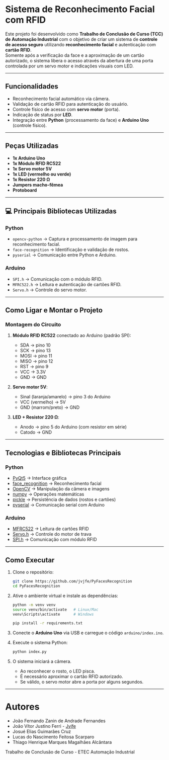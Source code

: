 # Sistema de Reconhecimento Facial com RFID

Este projeto foi desenvolvido como **Trabalho de Conclusão de Curso (TCC) de Automação Industrial** com o objetivo de criar um sistema de **controle de acesso seguro** utilizando **reconhecimento facial** e autenticação com **cartão RFID**.  
Somente após a verificação da face e a aproximação de um cartão autorizado, o sistema libera o acesso através da abertura de uma porta controlada por um servo motor e indicações visuais com LED.

---

## Funcionalidades
- Reconhecimento facial automático via câmera.
- Validação de cartão RFID para autenticação do usuário.
- Controle físico de acesso com **servo motor** (porta).
- Indicação de status por **LED**.
- Integração entre **Python** (processamento da face) e **Arduino Uno** (controle físico).

---

## Peças Utilizadas
- **1x Arduino Uno**
- **1x Módulo RFID RC522**
- **1x Servo motor 5V**
- **1x LED (vermelho ou verde)**
- **1x Resistor 220 Ω**
- **Jumpers macho-fêmea**
- **Protoboard**

---

## 💻 Principais Bibliotecas Utilizadas

### Python
- `opencv-python` → Captura e processamento de imagem para reconhecimento facial.  
- `face-recognition` → Identificação e validação de rostos.  
- `pyserial` → Comunicação entre Python e Arduino.

### Arduino
- `SPI.h` → Comunicação com o módulo RFID.  
- `MFRC522.h` → Leitura e autenticação de cartões RFID.  
- `Servo.h` → Controle do servo motor.

---

## Como Ligar e Montar o Projeto

### Montagem do Circuito
1. **Módulo RFID RC522** conectado ao Arduino (padrão SPI):  
   - SDA → pino 10  
   - SCK → pino 13  
   - MOSI → pino 11  
   - MISO → pino 12  
   - RST → pino 9  
   - VCC → 3.3V  
   - GND → GND  

2. **Servo motor 5V**:  
   - Sinal (laranja/amarelo) → pino 3 do Arduino  
   - VCC (vermelho) → 5V  
   - GND (marrom/preto) → GND  

3. **LED + Resistor 220 Ω**:  
   - Anodo → pino 5 do Arduino (com resistor em série)  
   - Catodo → GND  

---
## Tecnologias e Bibliotecas Principais

### Python
- [PyQt5](https://pypi.org/project/PyQt5/) → Interface gráfica  
- [face_recognition](https://github.com/ageitgey/face_recognition) → Reconhecimento facial  
- [OpenCV](https://opencv.org/) → Manipulação da câmera e imagens  
- [numpy](https://numpy.org/) → Operações matemáticas  
- [pickle](https://docs.python.org/3/library/pickle.html) → Persistência de dados (rostos e cartões)  
- [pyserial](https://pyserial.readthedocs.io/) → Comunicação serial com Arduino  

### Arduino
- [MFRC522](https://github.com/miguelbalboa/rfid) → Leitura de cartões RFID  
- [Servo.h](https://www.arduino.cc/en/reference/servo) → Controle do motor de trava  
- [SPI.h](https://www.arduino.cc/en/reference/SPI) → Comunicação com módulo RFID  

---

## Como Executar

1. Clone o repositório:

    ```bash
   git clone https://github.com/jvjfe/PyFacesRecognition
   cd PyFacesRecognition
    ````

2. Ative o ambiente virtual e instale as dependências:

   ```bash
   python -m venv venv
   source venv/bin/activate   # Linux/Mac
   venv\Scripts\activate      # Windows

   pip install -r requirements.txt
   ```

3. Conecte o **Arduino Uno** via USB e carregue o código `arduino/index.ino`.

4. Execute o sistema Python:

   ```bash
   python index.py
   ```

5. O sistema iniciará a câmera.

   * Ao reconhecer o rosto, o LED pisca.
   * É necessário aproximar o cartão RFID autorizado.
   * Se válido, o servo motor abre a porta por alguns segundos.

---

# Autores

* João Fernando Zanin de Andrade Fernandes
* João Vítor Justino Ferri - [Jvjfe](https://github.com/jvjfe)
* Josué Elias Guimarães Cruz
* Lucas do Nascimento Feitosa Scarparo
* Thiago Henrique Marques Magalhães Alcântara

Trabalho de Conclusão de Curso - ETEC Automação Industrial